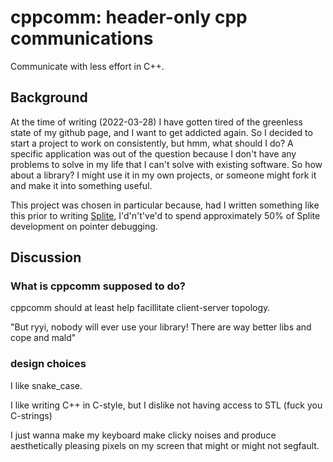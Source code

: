 cppcomm: header-only cpp communications
=========================================

Communicate with less effort in C++.

Background
------------

At the time of writing (2022-03-28) I have gotten tired of the greenless state of my github page, and I want to get addicted again.
So I decided to start a project to work on consistently, but hmm, what should I do?
A specific application was out of the question because I don't have any problems to solve in my life that I can't solve with existing software.
So how about a library? I might use it in my own projects, or someone might fork it and make it into something useful.

This project was chosen in particular because, had I written something like this prior to writing [Splite](https://github.com/mrryyi/Splite), I'd'n't've'd to spend approximately 50% of Splite development on pointer debugging.

Discussion
----------

### What is cppcomm supposed to do?

cppcomm should at least help facillitate client-server topology.

"But ryyi, nobody will ever use your library! There are way better libs and cope and mald"

### design choices

I like snake_case.

I like writing C++ in C-style, but I dislike not having access to STL (fuck you C-strings)

I just wanna make my keyboard make clicky noises and produce aesthetically pleasing pixels on my screen that might or might not segfault.
